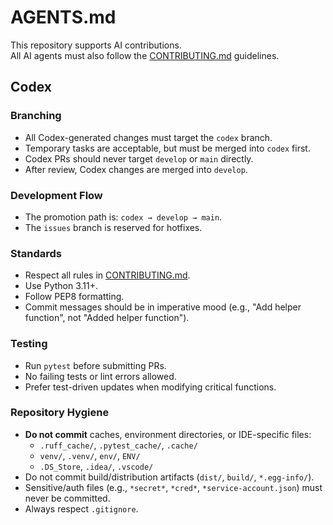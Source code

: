 # AGENTS.md

This repository supports AI contributions.  
All AI agents must also follow the [CONTRIBUTING.md](CONTRIBUTING.md) guidelines.

## Codex

### Branching
- All Codex-generated changes must target the `codex` branch.
- Temporary tasks are acceptable, but must be merged into `codex` first.
- Codex PRs should never target `develop` or `main` directly.
- After review, Codex changes are merged into `develop`.

### Development Flow
- The promotion path is: `codex → develop → main`.
- The `issues` branch is reserved for hotfixes.

### Standards
- Respect all rules in [CONTRIBUTING.md](CONTRIBUTING.md).
- Use Python 3.11+.
- Follow PEP8 formatting.
- Commit messages should be in imperative mood (e.g., "Add helper function", not "Added helper function").

### Testing
- Run `pytest` before submitting PRs.
- No failing tests or lint errors allowed.
- Prefer test-driven updates when modifying critical functions.

### Repository Hygiene
- **Do not commit** caches, environment directories, or IDE-specific files:
  - `.ruff_cache/`, `.pytest_cache/`, `.cache/`
  - `venv/`, `.venv/`, `env/`, `ENV/`
  - `.DS_Store`, `.idea/`, `.vscode/`
- Do not commit build/distribution artifacts (`dist/`, `build/`, `*.egg-info/`).
- Sensitive/auth files (e.g., `*secret*`, `*cred*`, `*service-account.json`) must never be committed.
- Always respect `.gitignore`.

